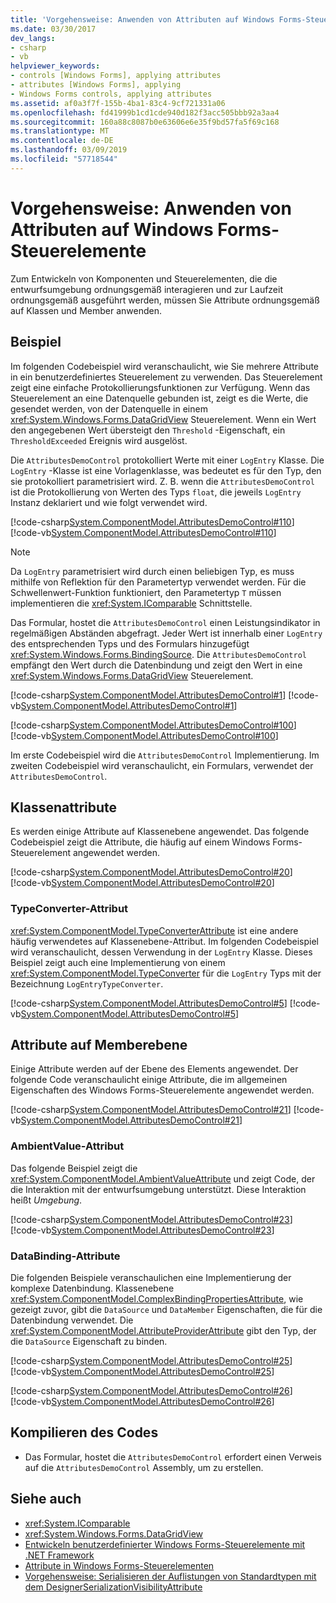```yaml
---
title: 'Vorgehensweise: Anwenden von Attributen auf Windows Forms-Steuerelemente'
ms.date: 03/30/2017
dev_langs:
- csharp
- vb
helpviewer_keywords:
- controls [Windows Forms], applying attributes
- attributes [Windows Forms], applying
- Windows Forms controls, applying attributes
ms.assetid: af0a3f7f-155b-4ba1-83c4-9cf721331a06
ms.openlocfilehash: fd41999b1cd1cde940d182f3acc505bbb92a3aa4
ms.sourcegitcommit: 160a88c8087b0e63606e6e35f9bd57fa5f69c168
ms.translationtype: MT
ms.contentlocale: de-DE
ms.lasthandoff: 03/09/2019
ms.locfileid: "57718544"
---
```

# <a name="how-to-apply-attributes-in-windows-forms-controls"></a>Vorgehensweise: Anwenden von Attributen auf Windows Forms-Steuerelemente
Zum Entwickeln von Komponenten und Steuerelementen, die die entwurfsumgebung ordnungsgemäß interagieren und zur Laufzeit ordnungsgemäß ausgeführt werden, müssen Sie Attribute ordnungsgemäß auf Klassen und Member anwenden.  
  
## <a name="example"></a>Beispiel  
 Im folgenden Codebeispiel wird veranschaulicht, wie Sie mehrere Attribute in ein benutzerdefiniertes Steuerelement zu verwenden. Das Steuerelement zeigt eine einfache Protokollierungsfunktionen zur Verfügung. Wenn das Steuerelement an eine Datenquelle gebunden ist, zeigt es die Werte, die gesendet werden, von der Datenquelle in einem <xref:System.Windows.Forms.DataGridView> Steuerelement. Wenn ein Wert den angegebenen Wert übersteigt den `Threshold` -Eigenschaft, ein `ThresholdExceeded` Ereignis wird ausgelöst.  
  
 Die `AttributesDemoControl` protokolliert Werte mit einer `LogEntry` Klasse. Die `LogEntry` -Klasse ist eine Vorlagenklasse, was bedeutet es für den Typ, den sie protokolliert parametrisiert wird. Z. B. wenn die `AttributesDemoControl` ist die Protokollierung von Werten des Typs `float`, die jeweils `LogEntry` Instanz deklariert und wie folgt verwendet wird.  
  
 [!code-csharp[System.ComponentModel.AttributesDemoControl#110](~/samples/snippets/csharp/VS_Snippets_Winforms/System.ComponentModel.AttributesDemoControl/CS/form1.cs#110)]
 [!code-vb[System.ComponentModel.AttributesDemoControl#110](~/samples/snippets/visualbasic/VS_Snippets_Winforms/System.ComponentModel.AttributesDemoControl/VB/form1.vb#110)]  
  
> [!NOTE]
>  Da `LogEntry` parametrisiert wird durch einen beliebigen Typ, es muss mithilfe von Reflektion für den Parametertyp verwendet werden. Für die Schwellenwert-Funktion funktioniert, den Parametertyp `T` müssen implementieren die <xref:System.IComparable> Schnittstelle.  
  
 Das Formular, hostet die `AttributesDemoControl` einen Leistungsindikator in regelmäßigen Abständen abgefragt. Jeder Wert ist innerhalb einer `LogEntry` des entsprechenden Typs und des Formulars hinzugefügt <xref:System.Windows.Forms.BindingSource>. Die `AttributesDemoControl` empfängt den Wert durch die Datenbindung und zeigt den Wert in eine <xref:System.Windows.Forms.DataGridView> Steuerelement.  
  
 [!code-csharp[System.ComponentModel.AttributesDemoControl#1](~/samples/snippets/csharp/VS_Snippets_Winforms/System.ComponentModel.AttributesDemoControl/CS/attributesdemocontrol.cs#1)]
 [!code-vb[System.ComponentModel.AttributesDemoControl#1](~/samples/snippets/visualbasic/VS_Snippets_Winforms/System.ComponentModel.AttributesDemoControl/VB/attributesdemocontrol.vb#1)]  
  
 [!code-csharp[System.ComponentModel.AttributesDemoControl#100](~/samples/snippets/csharp/VS_Snippets_Winforms/System.ComponentModel.AttributesDemoControl/CS/form1.cs#100)]
 [!code-vb[System.ComponentModel.AttributesDemoControl#100](~/samples/snippets/visualbasic/VS_Snippets_Winforms/System.ComponentModel.AttributesDemoControl/VB/form1.vb#100)]  
  
 Im erste Codebeispiel wird die `AttributesDemoControl` Implementierung. Im zweiten Codebeispiel wird veranschaulicht, ein Formulars, verwendet der `AttributesDemoControl`.  
  
## <a name="class-level-attributes"></a>Klassenattribute  
 Es werden einige Attribute auf Klassenebene angewendet. Das folgende Codebeispiel zeigt die Attribute, die häufig auf einem Windows Forms-Steuerelement angewendet werden.  
  
 [!code-csharp[System.ComponentModel.AttributesDemoControl#20](~/samples/snippets/csharp/VS_Snippets_Winforms/System.ComponentModel.AttributesDemoControl/CS/attributesdemocontrol.cs#20)]
 [!code-vb[System.ComponentModel.AttributesDemoControl#20](~/samples/snippets/visualbasic/VS_Snippets_Winforms/System.ComponentModel.AttributesDemoControl/VB/attributesdemocontrol.vb#20)]  
  
### <a name="typeconverter-attribute"></a>TypeConverter-Attribut  
 <xref:System.ComponentModel.TypeConverterAttribute> ist eine andere häufig verwendetes auf Klassenebene-Attribut. Im folgenden Codebeispiel wird veranschaulicht, dessen Verwendung in der `LogEntry` Klasse. Dieses Beispiel zeigt auch eine Implementierung von einem <xref:System.ComponentModel.TypeConverter> für die `LogEntry` Typs mit der Bezeichnung `LogEntryTypeConverter`.  
  
 [!code-csharp[System.ComponentModel.AttributesDemoControl#5](~/samples/snippets/csharp/VS_Snippets_Winforms/System.ComponentModel.AttributesDemoControl/CS/attributesdemocontrol.cs#5)]
 [!code-vb[System.ComponentModel.AttributesDemoControl#5](~/samples/snippets/visualbasic/VS_Snippets_Winforms/System.ComponentModel.AttributesDemoControl/VB/attributesdemocontrol.vb#5)]  
  
## <a name="member-level-attributes"></a>Attribute auf Memberebene  
 Einige Attribute werden auf der Ebene des Elements angewendet. Der folgende Code veranschaulicht einige Attribute, die im allgemeinen Eigenschaften des Windows Forms-Steuerelemente angewendet werden.  
  
 [!code-csharp[System.ComponentModel.AttributesDemoControl#21](~/samples/snippets/csharp/VS_Snippets_Winforms/System.ComponentModel.AttributesDemoControl/CS/attributesdemocontrol.cs#21)]
 [!code-vb[System.ComponentModel.AttributesDemoControl#21](~/samples/snippets/visualbasic/VS_Snippets_Winforms/System.ComponentModel.AttributesDemoControl/VB/attributesdemocontrol.vb#21)]  
  
### <a name="ambientvalue-attribute"></a>AmbientValue-Attribut  
 Das folgende Beispiel zeigt die <xref:System.ComponentModel.AmbientValueAttribute> und zeigt Code, der die Interaktion mit der entwurfsumgebung unterstützt. Diese Interaktion heißt *Umgebung*.  
  
 [!code-csharp[System.ComponentModel.AttributesDemoControl#23](~/samples/snippets/csharp/VS_Snippets_Winforms/System.ComponentModel.AttributesDemoControl/CS/attributesdemocontrol.cs#23)]
 [!code-vb[System.ComponentModel.AttributesDemoControl#23](~/samples/snippets/visualbasic/VS_Snippets_Winforms/System.ComponentModel.AttributesDemoControl/VB/attributesdemocontrol.vb#23)]  
  
### <a name="databinding-attributes"></a>DataBinding-Attribute  
 Die folgenden Beispiele veranschaulichen eine Implementierung der komplexe Datenbindung. Klassenebene <xref:System.ComponentModel.ComplexBindingPropertiesAttribute>, wie gezeigt zuvor, gibt die `DataSource` und `DataMember` Eigenschaften, die für die Datenbindung verwendet. Die <xref:System.ComponentModel.AttributeProviderAttribute> gibt den Typ, der die `DataSource` Eigenschaft zu binden.  
  
 [!code-csharp[System.ComponentModel.AttributesDemoControl#25](~/samples/snippets/csharp/VS_Snippets_Winforms/System.ComponentModel.AttributesDemoControl/CS/attributesdemocontrol.cs#25)]
 [!code-vb[System.ComponentModel.AttributesDemoControl#25](~/samples/snippets/visualbasic/VS_Snippets_Winforms/System.ComponentModel.AttributesDemoControl/VB/attributesdemocontrol.vb#25)]  
  
 [!code-csharp[System.ComponentModel.AttributesDemoControl#26](~/samples/snippets/csharp/VS_Snippets_Winforms/System.ComponentModel.AttributesDemoControl/CS/attributesdemocontrol.cs#26)]
 [!code-vb[System.ComponentModel.AttributesDemoControl#26](~/samples/snippets/visualbasic/VS_Snippets_Winforms/System.ComponentModel.AttributesDemoControl/VB/attributesdemocontrol.vb#26)]  
  
## <a name="compiling-the-code"></a>Kompilieren des Codes  
  
-   Das Formular, hostet die `AttributesDemoControl` erfordert einen Verweis auf die `AttributesDemoControl` Assembly, um zu erstellen.  
  
## <a name="see-also"></a>Siehe auch
- <xref:System.IComparable>
- <xref:System.Windows.Forms.DataGridView>
- [Entwickeln benutzerdefinierter Windows Forms-Steuerelemente mit .NET Framework](developing-custom-windows-forms-controls.md)
- [Attribute in Windows Forms-Steuerelementen](attributes-in-windows-forms-controls.md)
- [Vorgehensweise: Serialisieren der Auflistungen von Standardtypen mit dem DesignerSerializationVisibilityAttribute](https://docs.microsoft.com/previous-versions/visualstudio/visual-studio-2013/ms171833(v=vs.120))
